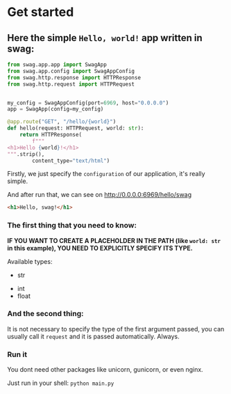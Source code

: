# Get started
## Here the simple `Hello, world!` app written in swag:
```python
from swag.app.app import SwagApp
from swag.app.config import SwagAppConfig
from swag.http.response import HTTPResponse
from swag.http.request import HTTPRequest


my_config = SwagAppConfig(port=6969, host="0.0.0.0")
app = SwagApp(config=my_config)

@app.route("GET", "/hello/{world}")
def hello(request: HTTPRequest, world: str):
    return HTTPResponse(
        f"""
<h1>Hello {world}!</h1>
""".strip(),
        content_type="text/html")
```

Firstly, we just specify the `configuration` of our application, it's really simple.

And after run that, we can see on http://0.0.0.0:6969/hello/swag
```html
<h1>Hello, swag!</h1>
```
### The first thing that you need to know:
**IF YOU WANT TO CREATE A PLACEHOLDER IN THE PATH (like `world: str` in this example), YOU NEED TO EXPLICITLY SPECIFY ITS TYPE.**


Available types:


- str
* int
* float


### And the second thing:
It is not necessary to specify the type of the first argument passed, you can usually call it `request` and it is passed automatically. Always.

### Run it
You dont need other packages like unicorn, gunicorn, or even nginx.


Just run in your shell:
`python main.py`

